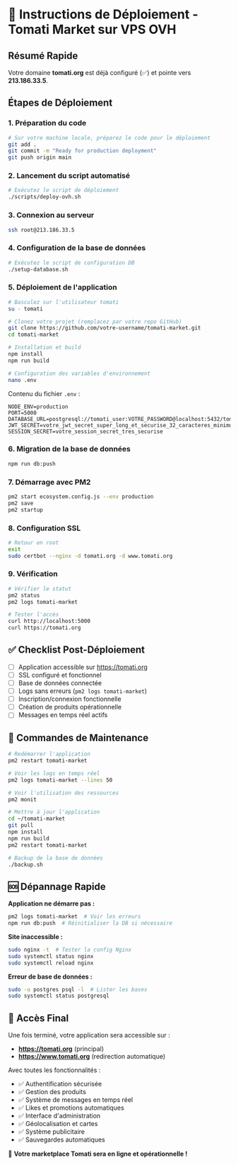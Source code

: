 # 🚀 Instructions de Déploiement - Tomati Market sur VPS OVH

## Résumé Rapide

Votre domaine **tomati.org** est déjà configuré (✅) et pointe vers **213.186.33.5**.

## Étapes de Déploiement

### 1. Préparation du code
```bash
# Sur votre machine locale, préparez le code pour le déploiement
git add .
git commit -m "Ready for production deployment"
git push origin main
```

### 2. Lancement du script automatisé
```bash
# Exécutez le script de déploiement
./scripts/deploy-ovh.sh
```

### 3. Connexion au serveur
```bash
ssh root@213.186.33.5
```

### 4. Configuration de la base de données
```bash
# Exécutez le script de configuration DB
./setup-database.sh
```

### 5. Déploiement de l'application
```bash
# Basculez sur l'utilisateur tomati
su - tomati

# Clonez votre projet (remplacez par votre repo GitHub)
git clone https://github.com/votre-username/tomati-market.git
cd tomati-market

# Installation et build
npm install
npm run build

# Configuration des variables d'environnement
nano .env
```

Contenu du fichier `.env` :
```env
NODE_ENV=production
PORT=5000
DATABASE_URL=postgresql://tomati_user:VOTRE_PASSWORD@localhost:5432/tomati_production
JWT_SECRET=votre_jwt_secret_super_long_et_securise_32_caracteres_minimum
SESSION_SECRET=votre_session_secret_tres_securise
```

### 6. Migration de la base de données
```bash
npm run db:push
```

### 7. Démarrage avec PM2
```bash
pm2 start ecosystem.config.js --env production
pm2 save
pm2 startup
```

### 8. Configuration SSL
```bash
# Retour en root
exit
sudo certbot --nginx -d tomati.org -d www.tomati.org
```

### 9. Vérification
```bash
# Vérifier le statut
pm2 status
pm2 logs tomati-market

# Tester l'accès
curl http://localhost:5000
curl https://tomati.org
```

## ✅ Checklist Post-Déploiement

- [ ] Application accessible sur https://tomati.org
- [ ] SSL configuré et fonctionnel
- [ ] Base de données connectée
- [ ] Logs sans erreurs (`pm2 logs tomati-market`)
- [ ] Inscription/connexion fonctionnelle
- [ ] Création de produits opérationnelle
- [ ] Messages en temps réel actifs

## 🔧 Commandes de Maintenance

```bash
# Redémarrer l'application
pm2 restart tomati-market

# Voir les logs en temps réel
pm2 logs tomati-market --lines 50

# Voir l'utilisation des ressources
pm2 monit

# Mettre à jour l'application
cd ~/tomati-market
git pull
npm install
npm run build
pm2 restart tomati-market

# Backup de la base de données
./backup.sh
```

## 🆘 Dépannage Rapide

**Application ne démarre pas :**
```bash
pm2 logs tomati-market  # Voir les erreurs
npm run db:push  # Réinitialiser la DB si nécessaire
```

**Site inaccessible :**
```bash
sudo nginx -t  # Tester la config Nginx
sudo systemctl status nginx
sudo systemctl reload nginx
```

**Erreur de base de données :**
```bash
sudo -u postgres psql -l  # Lister les bases
sudo systemctl status postgresql
```

## 📱 Accès Final

Une fois terminé, votre application sera accessible sur :
- **https://tomati.org** (principal)
- **https://www.tomati.org** (redirection automatique)

Avec toutes les fonctionnalités :
- ✅ Authentification sécurisée
- ✅ Gestion des produits
- ✅ Système de messages en temps réel
- ✅ Likes et promotions automatiques
- ✅ Interface d'administration
- ✅ Géolocalisation et cartes
- ✅ Système publicitaire
- ✅ Sauvegardes automatiques

🎉 **Votre marketplace Tomati sera en ligne et opérationnelle !**